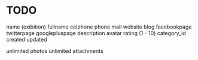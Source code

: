 TODO
============================


name (exibition)
fullname
celphone
phone
mail
website
blog
facebookpage
twitterpage
googlepluspage
description
avatar
rating (1 - 10)
category_id
created
updated

unlimited photos
unlimited attachments